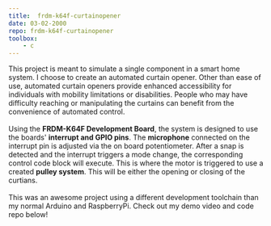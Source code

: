 ```yaml
---
title:  frdm-k64f-curtainopener
date: 03-02-2000
repo: frdm-k64f-curtainopener
toolbox:
    - c
---
```


This project is meant to simulate a single component in a smart home system. I choose to create an automated curtain opener. Other than ease of use, automated curtain openers provide enhanced accessibility for individuals with mobility limitations or disabilities. People who may have difficulty reaching or manipulating the curtains can benefit from the convenience of automated control.
\
\
Using the **FRDM-K64F Development Board**, the system is designed to use the boards' **interrupt and GPIO pins**. The **microphone** connected on the interrupt pin is adjusted via the on board potentiometer. After a snap is detected and the interrupt triggers a mode change, the corresponding control code block will execute. This is where the motor is triggered to use a created **pulley system**. This will be either the opening or closing of the curtians.
\
\
This was an awesome project using a different development toolchain than my normal Arduino and RaspberryPi. Check out my demo video and code repo below!
